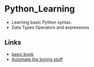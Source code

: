 # Python_Learning


* Learning basic Python syntax.
* Data Types Operators and expressions


## Links 

* [basic book](https://www.openbookproject.net/books/bpp4awd/)
* [Automate the boring stuff](https://automatetheboringstuff.com/)
